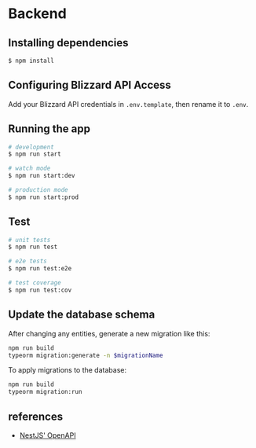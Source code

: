 # Backend

## Installing dependencies

```bash
$ npm install
```

## Configuring Blizzard API Access

Add your Blizzard API credentials in `.env.template`, then rename it to `.env`.

## Running the app

```bash
# development
$ npm run start

# watch mode
$ npm run start:dev

# production mode
$ npm run start:prod
```

## Test

```bash
# unit tests
$ npm run test

# e2e tests
$ npm run test:e2e

# test coverage
$ npm run test:cov
```

## Update the database schema

After changing any entities, generate a new migration like this:

```bash
npm run build
typeorm migration:generate -n $migrationName
```

To apply migrations to the database:

```bash
npm run build
typeorm migration:run
```

## references

-   [NestJS' OpenAPI](https://docs.nestjs.com/openapi/introduction)
